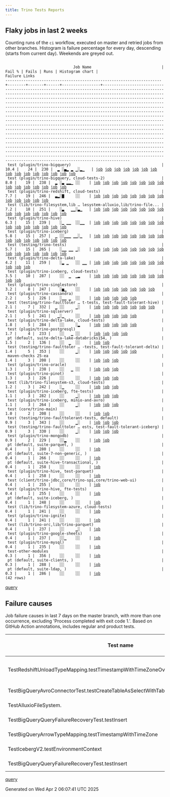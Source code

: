 ```yaml
---
title: Trino Tests Reports
---
```


## Flaky jobs in last 2 weeks

Counting runs of the `ci` workflow, executed on master and retried jobs from other branches.
Histogram is failure percentage for every day, descending (starts from current day).
Weekends are greyed out.
<pre><code>
                              Job Name                               | Fail % | Fails | Runs | Histogram chart |                                                                                                                                                                                                                                                                                                                                                                                                                                                                                                                                                                                                                  Failure Links                                                                                                                                                                                                                                                                                                                                                                                                                                                                                                                                                                                                                   
---------------------------------------------------------------------+--------+-------+------+-----------------+--------------------------------------------------------------------------------------------------------------------------------------------------------------------------------------------------------------------------------------------------------------------------------------------------------------------------------------------------------------------------------------------------------------------------------------------------------------------------------------------------------------------------------------------------------------------------------------------------------------------------------------------------------------------------------------------------------------------------------------------------------------------------------------------------------------------------------------------------------------------------------------------------------------------------------------------------------------------------------------------------------------------------------------------------------------------------------------------------------------------------------------------------------------------------------------------------------------------------------------------------
 test (plugin/trino-bigquery)                                        |   10.4 |    24 |  230 |  ▂ ░▄▂ ▂ ▁░▂▁   | <a href="https://github.com/trinodb/trino/actions/runs/14192480558/job/39760166600">job</a> <a href="https://github.com/trinodb/trino/actions/runs/14195132823/job/39768486837">job</a> <a href="https://github.com/trinodb/trino/actions/runs/14182848613/job/39732656907">job</a> <a href="https://github.com/trinodb/trino/actions/runs/14147623444/job/39636880374">job</a> <a href="https://github.com/trinodb/trino/actions/runs/14148542634/job/39638862162">job</a> <a href="https://github.com/trinodb/trino/actions/runs/14148542634/job/39638862162">job</a> <a href="https://github.com/trinodb/trino/actions/runs/14148542634/job/39643085055">job</a> <a href="https://github.com/trinodb/trino/actions/runs/14148542634/job/39643085055">job</a> <a href="https://github.com/trinodb/trino/actions/runs/14133552491/job/39599781300">job</a> <a href="https://github.com/trinodb/trino/actions/runs/14136301254/job/39608804417">job</a> <a href="https://github.com/trinodb/trino/actions/runs/14109547007/job/39524444643">job</a> <a href="https://github.com/trinodb/trino/actions/runs/14078439898/job/39425835630">job</a> <a href="https://github.com/trinodb/trino/actions/runs/14078439898/job/39425835630">job</a> <a href="https://github.com/trinodb/trino/actions/runs/14082287364/job/39437850311">job</a> <a href="https://github.com/trinodb/trino/actions/runs/14082939690/job/39439970326">job</a>  
 test (plugin/trino-bigquery, cloud-tests-2)                         |    8.0 |    19 |  238 |  ▂ ░▃ ▂▂▁ ░░    | <a href="https://github.com/trinodb/trino/actions/runs/14192480558/job/39760167664">job</a> <a href="https://github.com/trinodb/trino/actions/runs/14195132823/job/39768487803">job</a> <a href="https://github.com/trinodb/trino/actions/runs/14146610855/job/39634681646">job</a> <a href="https://github.com/trinodb/trino/actions/runs/14148542634/job/39638862756">job</a> <a href="https://github.com/trinodb/trino/actions/runs/14148542634/job/39638862756">job</a> <a href="https://github.com/trinodb/trino/actions/runs/14094457731/job/39487874858">job</a> <a href="https://github.com/trinodb/trino/actions/runs/14094457731/job/39487874858">job</a> <a href="https://github.com/trinodb/trino/actions/runs/14103234994/job/39503941567">job</a> <a href="https://github.com/trinodb/trino/actions/runs/14107008652/job/39515835552">job</a> <a href="https://github.com/trinodb/trino/actions/runs/14109547007/job/39524446242">job</a> <a href="https://github.com/trinodb/trino/actions/runs/14082287364/job/39437850811">job</a> <a href="https://github.com/trinodb/trino/actions/runs/14082939690/job/39439972871">job</a> <a href="https://github.com/trinodb/trino/actions/runs/14094457731/job/39478850451">job</a> <a href="https://github.com/trinodb/trino/actions/runs/14094457731/job/39478850451">job</a> <a href="https://github.com/trinodb/trino/actions/runs/14055176895/job/39353017040">job</a>  
 test (plugin/trino-redshift, cloud-tests)                           |    7.7 |    19 |  246 |  ▃▂░▇     ░░    | <a href="https://github.com/trinodb/trino/actions/runs/14192480558/job/39760185988">job</a> <a href="https://github.com/trinodb/trino/actions/runs/14195132823/job/39768507078">job</a> <a href="https://github.com/trinodb/trino/actions/runs/14195132823/job/39776984094">job</a> <a href="https://github.com/trinodb/trino/actions/runs/14162795268/job/39670911459">job</a> <a href="https://github.com/trinodb/trino/actions/runs/14163801309/job/39673543868">job</a> <a href="https://github.com/trinodb/trino/actions/runs/14170468611/job/39692988140">job</a> <a href="https://github.com/trinodb/trino/actions/runs/14175508183/job/39709417188">job</a> <a href="https://github.com/trinodb/trino/actions/runs/14182096320/job/39730391879">job</a> <a href="https://github.com/trinodb/trino/actions/runs/14142145622/job/39625028781">job</a> <a href="https://github.com/trinodb/trino/actions/runs/14143717123/job/39628469837">job</a> <a href="https://github.com/trinodb/trino/actions/runs/14143717123/job/39628469837">job</a> <a href="https://github.com/trinodb/trino/actions/runs/14143717123/job/39634604761">job</a> <a href="https://github.com/trinodb/trino/actions/runs/14143717123/job/39634604761">job</a>                                                                                                                                                                  
 test (lib/trino-filesystem,lib … lesystem-alluxio,lib/trino-file... |    7.2 |    18 |  251 |    ░▃   ▁▁░▃▁   | <a href="https://github.com/trinodb/trino/actions/runs/14143717123/job/39628463365">job</a> <a href="https://github.com/trinodb/trino/actions/runs/14143717123/job/39628463365">job</a> <a href="https://github.com/trinodb/trino/actions/runs/14148542634/job/39638860490">job</a> <a href="https://github.com/trinodb/trino/actions/runs/14148542634/job/39638860490">job</a> <a href="https://github.com/trinodb/trino/actions/runs/14108556474/job/39521057028">job</a> <a href="https://github.com/trinodb/trino/actions/runs/14059911418/job/39367965817">job</a> <a href="https://github.com/trinodb/trino/actions/runs/14066211134/job/39389388405">job</a> <a href="https://github.com/trinodb/trino/actions/runs/14066211134/job/39389388405">job</a> <a href="https://github.com/trinodb/trino/actions/runs/14066211134/job/39389388405">job</a> <a href="https://github.com/trinodb/trino/actions/runs/14067926571/job/39395031902">job</a> <a href="https://github.com/trinodb/trino/actions/runs/14025854870/job/39264313182">job</a> <a href="https://github.com/trinodb/trino/actions/runs/14036806313/job/39296781809">job</a> <a href="https://github.com/trinodb/trino/actions/runs/14040695562/job/39309944961">job</a> <a href="https://github.com/trinodb/trino/actions/runs/14010156369/job/39228948694">job</a> <a href="https://github.com/trinodb/trino/actions/runs/14010177705/job/39229002373">job</a>  
 test (plugin/trino-hive)                                            |    6.3 |    15 |  239 |    ░▁ ▁▁  ░░▁▁  | <a href="https://github.com/trinodb/trino/actions/runs/14146610855/job/39634684404">job</a> <a href="https://github.com/trinodb/trino/actions/runs/14094457731/job/39487879097">job</a> <a href="https://github.com/trinodb/trino/actions/runs/14094457731/job/39487879097">job</a> <a href="https://github.com/trinodb/trino/actions/runs/14112184676/job/39533607609">job</a> <a href="https://github.com/trinodb/trino/actions/runs/14094457731/job/39478853535">job</a> <a href="https://github.com/trinodb/trino/actions/runs/14094457731/job/39478853535">job</a> <a href="https://github.com/trinodb/trino/actions/runs/14068855994/job/39398049901">job</a> <a href="https://github.com/trinodb/trino/actions/runs/14025071291/job/39262343854">job</a> <a href="https://github.com/trinodb/trino/actions/runs/14035785853/job/39293467564">job</a> <a href="https://github.com/trinodb/trino/actions/runs/13988629530/job/39167400580">job</a> <a href="https://github.com/trinodb/trino/actions/runs/13998982650/job/39200961396">job</a> <a href="https://github.com/trinodb/trino/actions/runs/13960170676/job/39080079503">job</a> <a href="https://github.com/trinodb/trino/actions/runs/13960170676/job/39080079503">job</a> <a href="https://github.com/trinodb/trino/actions/runs/13980273607/job/39143874450">job</a> <a href="https://github.com/trinodb/trino/actions/runs/13957141057/job/39070974505">job</a>  
 test (plugin/trino-iceberg)                                         |    5.8 |    15 |  257 |  ▁ ░░▁▁▁ ▁▁░▁   | <a href="https://github.com/trinodb/trino/actions/runs/14192480558/job/39760178369">job</a> <a href="https://github.com/trinodb/trino/actions/runs/14183643844/job/39734882041">job</a> <a href="https://github.com/trinodb/trino/actions/runs/14136301254/job/39608814490">job</a> <a href="https://github.com/trinodb/trino/actions/runs/14108556474/job/39521081865">job</a> <a href="https://github.com/trinodb/trino/actions/runs/14115089616/job/39543283744">job</a> <a href="https://github.com/trinodb/trino/actions/runs/14115089616/job/39543283744">job</a> <a href="https://github.com/trinodb/trino/actions/runs/14082939690/job/39439980930">job</a> <a href="https://github.com/trinodb/trino/actions/runs/14026959253/job/39267278921">job</a> <a href="https://github.com/trinodb/trino/actions/runs/14031837705/job/39281084543">job</a> <a href="https://github.com/trinodb/trino/actions/runs/14033315832/job/39285689018">job</a> <a href="https://github.com/trinodb/trino/actions/runs/14038739193/job/39303362193">job</a> <a href="https://github.com/trinodb/trino/actions/runs/14023943525/job/39259550563">job</a> <a href="https://github.com/trinodb/trino/actions/runs/13981001131/job/39148266220">job</a> <a href="https://github.com/trinodb/trino/actions/runs/13989433232/job/39169943520">job</a> <a href="https://github.com/trinodb/trino/actions/runs/13981001131/job/39146084572">job</a>  
 test (testing/trino-tests)                                          |    5.7 |    15 |  265 |    ░▁▁ ▁▁ ▁░    | <a href="https://github.com/trinodb/trino/actions/runs/14142145622/job/39625030698">job</a> <a href="https://github.com/trinodb/trino/actions/runs/14137767990/job/39613499189">job</a> <a href="https://github.com/trinodb/trino/actions/runs/14110751481/job/39528632831">job</a> <a href="https://github.com/trinodb/trino/actions/runs/14066211134/job/39444355734">job</a> <a href="https://github.com/trinodb/trino/actions/runs/14066211134/job/39444355734">job</a> <a href="https://github.com/trinodb/trino/actions/runs/14066211134/job/39444355734">job</a> <a href="https://github.com/trinodb/trino/actions/runs/14082939690/job/39439996012">job</a> <a href="https://github.com/trinodb/trino/actions/runs/14065589679/job/39387234065">job</a> <a href="https://github.com/trinodb/trino/actions/runs/14066211134/job/39389420231">job</a> <a href="https://github.com/trinodb/trino/actions/runs/14066211134/job/39389420231">job</a> <a href="https://github.com/trinodb/trino/actions/runs/14066211134/job/39389420231">job</a> <a href="https://github.com/trinodb/trino/actions/runs/14033315832/job/39285701648">job</a> <a href="https://github.com/trinodb/trino/actions/runs/14023943525/job/39259551472">job</a> <a href="https://github.com/trinodb/trino/actions/runs/13981001131/job/39148270212">job</a> <a href="https://github.com/trinodb/trino/actions/runs/13981001131/job/39146086669">job</a>  
 test (plugin/trino-delta-lake)                                      |    4.2 |    11 |  259 |    ░▂ ▁   ░░ ▁▁ | <a href="https://github.com/trinodb/trino/actions/runs/14143717123/job/39628466453">job</a> <a href="https://github.com/trinodb/trino/actions/runs/14143717123/job/39628466453">job</a> <a href="https://github.com/trinodb/trino/actions/runs/14103234994/job/39503942879">job</a> <a href="https://github.com/trinodb/trino/actions/runs/14112184676/job/39533603262">job</a> <a href="https://github.com/trinodb/trino/actions/runs/14112184676/job/39540058150">job</a> <a href="https://github.com/trinodb/trino/actions/runs/14031837705/job/39281079267">job</a> <a href="https://github.com/trinodb/trino/actions/runs/13960201796/job/39080053677">job</a> <a href="https://github.com/trinodb/trino/actions/runs/13960201796/job/39080053677">job</a> <a href="https://github.com/trinodb/trino/actions/runs/13939428792/job/39013492214">job</a> <a href="https://github.com/trinodb/trino/actions/runs/13950376052/job/39048195719">job</a> <a href="https://github.com/trinodb/trino/actions/runs/13950376052/job/39052908338">job</a>                                                                                                                                                                                                                                                                                                                                  
 test (plugin/trino-iceberg, cloud-tests)                            |    3.5 |    10 |  287 |    ░░  ▁  ▁▂    | <a href="https://github.com/trinodb/trino/actions/runs/14182848613/job/39732664374">job</a> <a href="https://github.com/trinodb/trino/actions/runs/14112184676/job/39533610455">job</a> <a href="https://github.com/trinodb/trino/actions/runs/14094457731/job/39478855026">job</a> <a href="https://github.com/trinodb/trino/actions/runs/14094457731/job/39478855026">job</a> <a href="https://github.com/trinodb/trino/actions/runs/14025854870/job/39264320902">job</a> <a href="https://github.com/trinodb/trino/actions/runs/14023943525/job/39259550712">job</a> <a href="https://github.com/trinodb/trino/actions/runs/14010156369/job/39228952606">job</a> <a href="https://github.com/trinodb/trino/actions/runs/13981001131/job/39148266523">job</a> <a href="https://github.com/trinodb/trino/actions/runs/13981001131/job/39146084967">job</a> <a href="https://github.com/trinodb/trino/actions/runs/13951718840/job/39052813846">job</a>                                                                                                                                                                                                                                                                                                                                                                                                                  
 test (plugin/trino-singlestore)                                     |    3.2 |     8 |  247 |    ░▅▁    ░░    | <a href="https://github.com/trinodb/trino/actions/runs/14142145622/job/39625029223">job</a> <a href="https://github.com/trinodb/trino/actions/runs/14143717123/job/39628470231">job</a> <a href="https://github.com/trinodb/trino/actions/runs/14143717123/job/39628470231">job</a> <a href="https://github.com/trinodb/trino/actions/runs/14143717123/job/39634605207">job</a> <a href="https://github.com/trinodb/trino/actions/runs/14143717123/job/39634605207">job</a> <a href="https://github.com/trinodb/trino/actions/runs/14137767990/job/39613496260">job</a> <a href="https://github.com/trinodb/trino/actions/runs/14024760421/job/39261603603">job</a>                                                                                                                                                                                                                                                                                                                                                                                                                                                                                                                                                                                                                                                                  
 test (plugin/trino-cassandra)                                       |    2.2 |     5 |  226 |    ░▁▁ ▁  ░░    | <a href="https://github.com/trinodb/trino/actions/runs/14142145622/job/39625024738">job</a> <a href="https://github.com/trinodb/trino/actions/runs/14135058506/job/39604758327">job</a> <a href="https://github.com/trinodb/trino/actions/runs/14086936719/job/39453508096">job</a> <a href="https://github.com/trinodb/trino/actions/runs/14086936719/job/39453508096">job</a> <a href="https://github.com/trinodb/trino/actions/runs/13982998674/job/39151721795">job</a>                                                                                                                                                                                                                                                                                                                                                                                                                                                                                                                                                                                                                                                                                                                                                                                                                                  
 test (testing/trino-faulttoler … t-tests, test-fault-tolerant-hive) |    2.1 |     7 |  332 |  ▁ ░░     ▁░    | <a href="https://github.com/trinodb/trino/actions/runs/14198650369/job/39779987919">job</a> <a href="https://github.com/trinodb/trino/actions/runs/14198650369/job/39779987919">job</a> <a href="https://github.com/trinodb/trino/actions/runs/14033516416/job/39286459479">job</a> <a href="https://github.com/trinodb/trino/actions/runs/14023943525/job/39259551262">job</a> <a href="https://github.com/trinodb/trino/actions/runs/13981001131/job/39148269506">job</a> <a href="https://github.com/trinodb/trino/actions/runs/13981001131/job/39146086169">job</a> <a href="https://github.com/trinodb/trino/actions/runs/13949217646/job/39044036698">job</a>                                                                                                                                                                                                                                                                                                                                                                                                                                                                                                                                                                                                                                                                  
 test (plugin/trino-sqlserver)                                       |    2.1 |     5 |  241 |   ▁░▁     ░░    | <a href="https://github.com/trinodb/trino/actions/runs/14162703703/job/39670745054">job</a> <a href="https://github.com/trinodb/trino/actions/runs/14162703703/job/39670745054">job</a> <a href="https://github.com/trinodb/trino/actions/runs/14146610855/job/39634687099">job</a> <a href="https://github.com/trinodb/trino/actions/runs/13985858927/job/39159395937">job</a> <a href="https://github.com/trinodb/trino/actions/runs/13976144184/job/39130405259">job</a>                                                                                                                                                                                                                                                                                                                                                                                                                                                                                                                                                                                                                                                                                                                                                                                                                                  
 test (plugin/trino-delta-lake, cloud-tests)                         |    1.8 |     5 |  284 |    ░░     ░▂    | <a href="https://github.com/trinodb/trino/actions/runs/14163801309/job/39673538374">job</a> <a href="https://github.com/trinodb/trino/actions/runs/14110751481/job/39528607330">job</a> <a href="https://github.com/trinodb/trino/actions/runs/14004347929/job/39216115028">job</a> <a href="https://github.com/trinodb/trino/actions/runs/13985153919/job/39157517443">job</a> <a href="https://github.com/trinodb/trino/actions/runs/13957141057/job/39070972215">job</a>                                                                                                                                                                                                                                                                                                                                                                                                                                                                                                                                                                                                                                                                                                                                                                                                                                  
 test (plugin/trino-postgresql)                                      |    1.7 |     4 |  233 |    ░░   ▁ ░░    | <a href="https://github.com/trinodb/trino/actions/runs/14057735510/job/39361101339">job</a> <a href="https://github.com/trinodb/trino/actions/runs/14057735510/job/39361101339">job</a> <a href="https://github.com/trinodb/trino/actions/runs/14057735510/job/39361101339">job</a> <a href="https://github.com/trinodb/trino/actions/runs/14068855994/job/39398056033">job</a>                                                                                                                                                                                                                                                                                                                                                                                                                                                                                                                                                                                                                                                                                                                                                                                                                                                                                                                  
 pt (default, suite-delta-lake-databricks154, )                      |    1.5 |     2 |  136 |    ░░  ▁  ░░    | <a href="https://github.com/trinodb/trino/actions/runs/14082284004/job/39438320986">job</a> <a href="https://github.com/trinodb/trino/actions/runs/14040695562/job/39310536470">job</a>                                                                                                                                                                                                                                                                                                                                                                                                                                                                                                                                                                                                                                                                                                                                                                                                                                                                                                                                                                                                                                                                                  
 test (testing/trino-faulttoler … -tests, test-fault-tolerant-delta) |    1.4 |     5 |  353 |    ░░     ▁░    | <a href="https://github.com/trinodb/trino/actions/runs/14099201660/job/39492245225">job</a> <a href="https://github.com/trinodb/trino/actions/runs/14099201660/job/39492245225">job</a> <a href="https://github.com/trinodb/trino/actions/runs/14023943525/job/39259551113">job</a> <a href="https://github.com/trinodb/trino/actions/runs/13981001131/job/39148268814">job</a> <a href="https://github.com/trinodb/trino/actions/runs/13981001131/job/39146085952">job</a>                                                                                                                                                                                                                                                                                                                                                                                                                                                                                                                                                                                                                                                                                                                                                                                                                                  
 maven-checks 25-ea                                                  |    1.4 |     3 |  208 |    ░░     ░░    | <a href="https://github.com/trinodb/trino/actions/runs/14108556474/job/39520969786">job</a> <a href="https://github.com/trinodb/trino/actions/runs/14059911418/job/39367896715">job</a> <a href="https://github.com/trinodb/trino/actions/runs/14038739193/job/39303270643">job</a>                                                                                                                                                                                                                                                                                                                                                                                                                                                                                                                                                                                                                                                                                                                                                                                                                                                                                                                                                                                                  
 test (plugin/trino-oracle)                                          |    1.3 |     3 |  238 |    ░░   ▁ ░░    | <a href="https://github.com/trinodb/trino/actions/runs/14057735510/job/39361100432">job</a> <a href="https://github.com/trinodb/trino/actions/runs/14057735510/job/39361100432">job</a> <a href="https://github.com/trinodb/trino/actions/runs/14057735510/job/39361100432">job</a>                                                                                                                                                                                                                                                                                                                                                                                                                                                                                                                                                                                                                                                                                                                                                                                                                                                                                                                                                                                                  
 test (plugin/trino-pinot)                                           |    1.3 |     3 |  226 |    ░░     ░░    | <a href="https://github.com/trinodb/trino/actions/runs/14035785853/job/39293476663">job</a> <a href="https://github.com/trinodb/trino/actions/runs/13998982650/job/39200968347">job</a> <a href="https://github.com/trinodb/trino/actions/runs/13981222566/job/39146745764">job</a>                                                                                                                                                                                                                                                                                                                                                                                                                                                                                                                                                                                                                                                                                                                                                                                                                                                                                                                                                                                                  
 test (lib/trino-filesystem-s3, cloud-tests)                         |    1.2 |     3 |  242 |    ░▁     ░░    | <a href="https://github.com/trinodb/trino/actions/runs/14182848613/job/39732656460">job</a> <a href="https://github.com/trinodb/trino/actions/runs/14146610855/job/39634680918">job</a> <a href="https://github.com/trinodb/trino/actions/runs/14108249427/job/39519998659">job</a>                                                                                                                                                                                                                                                                                                                                                                                                                                                                                                                                                                                                                                                                                                                                                                                                                                                                                                                                                                                                  
 test (plugin/trino-iceberg, fte-tests)                              |    1.1 |     3 |  282 |    ░░     ▁░    | <a href="https://github.com/trinodb/trino/actions/runs/14023943525/job/39259550820">job</a> <a href="https://github.com/trinodb/trino/actions/runs/13981001131/job/39148266996">job</a> <a href="https://github.com/trinodb/trino/actions/runs/13981001131/job/39146085239">job</a>                                                                                                                                                                                                                                                                                                                                                                                                                                                                                                                                                                                                                                                                                                                                                                                                                                                                                                                                                                                                  
 test (plugin/trino-iceberg, minio-and-avro)                         |    1.1 |     3 |  264 |    ░░     ▁░    | <a href="https://github.com/trinodb/trino/actions/runs/14023943525/job/39259550931">job</a> <a href="https://github.com/trinodb/trino/actions/runs/13981001131/job/39148267890">job</a> <a href="https://github.com/trinodb/trino/actions/runs/13981001131/job/39146085462">job</a>                                                                                                                                                                                                                                                                                                                                                                                                                                                                                                                                                                                                                                                                                                                                                                                                                                                                                                                                                                                                  
 test (core/trino-main)                                              |    1.0 |     2 |  208 |    ░░     ░░    | <a href="https://github.com/trinodb/trino/actions/runs/14036645380/job/39296228971">job</a> <a href="https://github.com/trinodb/trino/actions/runs/14045148600/job/39324240649">job</a>                                                                                                                                                                                                                                                                                                                                                                                                                                                                                                                                                                                                                                                                                                                                                                                                                                                                                                                                                                                                                                                                                  
 test (testing/trino-faulttolerant-tests, default)                   |    0.9 |     3 |  343 |    ░░     ▁░    | <a href="https://github.com/trinodb/trino/actions/runs/14023943525/job/39259551030">job</a> <a href="https://github.com/trinodb/trino/actions/runs/13981001131/job/39148268356">job</a> <a href="https://github.com/trinodb/trino/actions/runs/13981001131/job/39146085702">job</a>                                                                                                                                                                                                                                                                                                                                                                                                                                                                                                                                                                                                                                                                                                                                                                                                                                                                                                                                                                                                  
 test (testing/trino-faulttoler … ests, test-fault-tolerant-iceberg) |    0.9 |     3 |  330 |    ░░     ▁░    | <a href="https://github.com/trinodb/trino/actions/runs/14023943525/job/39259551360">job</a> <a href="https://github.com/trinodb/trino/actions/runs/13981001131/job/39148269760">job</a> <a href="https://github.com/trinodb/trino/actions/runs/13981001131/job/39146086429">job</a>                                                                                                                                                                                                                                                                                                                                                                                                                                                                                                                                                                                                                                                                                                                                                                                                                                                                                                                                                                                                  
 test (plugin/trino-mongodb)                                         |    0.9 |     2 |  229 |    ░░▂    ░░    | <a href="https://github.com/trinodb/trino/actions/runs/14126103223/job/39575511291">job</a> <a href="https://github.com/trinodb/trino/actions/runs/14126103223/job/39575511291">job</a>                                                                                                                                                                                                                                                                                                                                                                                                                                                                                                                                                                                                                                                                                                                                                                                                                                                                                                                                                                                                                                                                                  
 pt (default, suite-parquet, )                                       |    0.4 |     1 |  280 |    ░░     ░░    | <a href="https://github.com/trinodb/trino/actions/runs/14111225460/job/39530902195">job</a>                                                                                                                                                                                                                                                                                                                                                                                                                                                                                                                                                                                                                                                                                                                                                                                                                                                                                                                                                                                                                                                                                                                                                                  
 pt (default, suite-7-non-generic, )                                 |    0.4 |     1 |  266 |    ░░     ░░    | <a href="https://github.com/trinodb/trino/actions/runs/14118205794/job/39553555221">job</a>                                                                                                                                                                                                                                                                                                                                                                                                                                                                                                                                                                                                                                                                                                                                                                                                                                                                                                                                                                                                                                                                                                                                                                  
 pt (default, suite-hive-transactional, )                            |    0.4 |     1 |  258 |    ░░     ░░    | <a href="https://github.com/trinodb/trino/actions/runs/13988629530/job/39167933522">job</a>                                                                                                                                                                                                                                                                                                                                                                                                                                                                                                                                                                                                                                                                                                                                                                                                                                                                                                                                                                                                                                                                                                                                                                  
 test (plugin/trino-hive, test-parquet)                              |    0.4 |     1 |  258 |    ░░     ░░    | <a href="https://github.com/trinodb/trino/actions/runs/14053248514/job/39347371075">job</a>                                                                                                                                                                                                                                                                                                                                                                                                                                                                                                                                                                                                                                                                                                                                                                                                                                                                                                                                                                                                                                                                                                                                                                  
 test (client/trino-jdbc,core/trino-spi,core/trino-web-ui)           |    0.4 |     1 |  255 |    ░░     ░░    | <a href="https://github.com/trinodb/trino/actions/runs/13998982650/job/39200947774">job</a>                                                                                                                                                                                                                                                                                                                                                                                                                                                                                                                                                                                                                                                                                                                                                                                                                                                                                                                                                                                                                                                                                                                                                                  
 test (plugin/trino-hive, fte-tests)                                 |    0.4 |     1 |  255 |    ░░     ░░    | <a href="https://github.com/trinodb/trino/actions/runs/14071929457/job/39407827038">job</a>                                                                                                                                                                                                                                                                                                                                                                                                                                                                                                                                                                                                                                                                                                                                                                                                                                                                                                                                                                                                                                                                                                                                                                  
 pt (default, suite-iceberg, )                                       |    0.4 |     1 |  248 |    ░░     ░░    | <a href="https://github.com/trinodb/trino/actions/runs/13976144184/job/39130960472">job</a>                                                                                                                                                                                                                                                                                                                                                                                                                                                                                                                                                                                                                                                                                                                                                                                                                                                                                                                                                                                                                                                                                                                                                                  
 test (lib/trino-filesystem-azure, cloud-tests)                      |    0.4 |     1 |  241 |    ░░     ░░    | <a href="https://github.com/trinodb/trino/actions/runs/14038312072/job/39301887898">job</a>                                                                                                                                                                                                                                                                                                                                                                                                                                                                                                                                                                                                                                                                                                                                                                                                                                                                                                                                                                                                                                                                                                                                                                  
 test (plugin/trino-ignite)                                          |    0.4 |     1 |  241 |    ░░     ░░    | <a href="https://github.com/trinodb/trino/actions/runs/14035785853/job/39293472143">job</a>                                                                                                                                                                                                                                                                                                                                                                                                                                                                                                                                                                                                                                                                                                                                                                                                                                                                                                                                                                                                                                                                                                                                                                  
 test (lib/trino-orc,lib/trino-parquet)                              |    0.4 |     1 |  237 |    ░░     ▁░    | <a href="https://github.com/trinodb/trino/actions/runs/14014201425/job/39237779120">job</a>                                                                                                                                                                                                                                                                                                                                                                                                                                                                                                                                                                                                                                                                                                                                                                                                                                                                                                                                                                                                                                                                                                                                                                  
 test (plugin/trino-google-sheets)                                   |    0.4 |     1 |  237 |    ░░▁    ░░    | <a href="https://github.com/trinodb/trino/actions/runs/14133552491/job/39599786757">job</a>                                                                                                                                                                                                                                                                                                                                                                                                                                                                                                                                                                                                                                                                                                                                                                                                                                                                                                                                                                                                                                                                                                                                                                  
 test (plugin/trino-mysql)                                           |    0.4 |     1 |  235 |    ░░     ░░    | <a href="https://github.com/trinodb/trino/actions/runs/14035045381/job/39291166195">job</a>                                                                                                                                                                                                                                                                                                                                                                                                                                                                                                                                                                                                                                                                                                                                                                                                                                                                                                                                                                                                                                                                                                                                                                  
 test-other-modules                                                  |    0.3 |     1 |  356 |    ░░     ░░    | <a href="https://github.com/trinodb/trino/actions/runs/14038739193/job/39303273237">job</a>                                                                                                                                                                                                                                                                                                                                                                                                                                                                                                                                                                                                                                                                                                                                                                                                                                                                                                                                                                                                                                                                                                                                                                  
 pt (default, suite-clients, )                                       |    0.3 |     1 |  288 |    ░░     ░░    | <a href="https://github.com/trinodb/trino/actions/runs/14057526362/job/39360957622">job</a>                                                                                                                                                                                                                                                                                                                                                                                                                                                                                                                                                                                                                                                                                                                                                                                                                                                                                                                                                                                                                                                                                                                                                                  
 pt (default, suite-ldap, )                                          |    0.3 |     1 |  286 |    ░░     ░░    | <a href="https://github.com/trinodb/trino/actions/runs/14111225460/job/39530903360">job</a>                                                                                                                                                                                                                                                                                                                                                                                                                                                                                                                                                                                                                                                                                                                                                                                                                                                                                                                                                                                                                                                                                                                                                                  
(42 rows)
</code></pre>
[query](https://github.com/trinodb/reports/blob/775eaf56b3130752a7f477f57d1528d4d144c40c/sql/tests/jobs.sql)

## Failure causes

Job failure causes in last 7 days on the master branch, with more than one occurrence,
excluding 'Process completed with exit code 1.'.
Based on GitHub Action annotations, includes regular and product tests.

| Test name                                                                             | Message                                                                                                                                                     | Test failures | Run failures | % of runs | First seen at           | Last seen at            | Failure Links                                                                                                                                                                                                                                                                                                                                                                                                    |
| ------------------------------------------------------------------------------------- | ----------------------------------------------------------------------------------------------------------------------------------------------------------- | -------------:| ------------:| ---------:| ----------------------- | ----------------------- | ---------------------------------------------------------------------------------------------------------------------------------------------------------------------------------------------------------------------------------------------------------------------------------------------------------------------------------------------------------------------------------------------------------------- |
| TestRedshiftUnloadTypeMapping.testTimestampWithTimeZoneOverflow                       | Expected TrinoException or wrapper, but got: io.trino.testing.QueryFailedException io.trino.testing.QueryFailedException: Millis overflow: 9224318015999000 |            13 |           12 |       2.5 | 2025-03-29 04:46:29.000 | 2025-04-01 14:26:12.000 | <a href="https://github.com/trinodb/trino/actions/runs/14142145622/job/39625028781">job</a> <a href="https://github.com/trinodb/trino/actions/runs/14143717123/job/39628469837">job</a> <a href="https://github.com/trinodb/trino/actions/runs/14146610855/job/39634686621">job</a> <a href="https://github.com/trinodb/trino/actions/runs/14148542634/job/39638867396">job</a> <a href="https://github.com/trinodb/trino/actions/runs/14162795268/job/39670911459">job</a>  |
| TestBigQueryAvroConnectorTest.testCreateTableAsSelectWithTableCommentSpecialCharacter | Failed to insert rows                                                                                                                                       |             2 |            2 |       0.4 | 2025-03-29 19:16:23.000 | 2025-04-01 12:25:09.000 | <a href="https://github.com/trinodb/trino/actions/runs/14148542634/job/39638862162">job</a> <a href="https://github.com/trinodb/trino/actions/runs/14195132823/job/39768486837">job</a>                                                                                                                                                                                                                                                  |
| TestAlluxioFileSystem.                                                                | org.testcontainers.containers.ContainerLaunchException: Container startup failed for image alluxio/alluxio:2.9.5                                            |             2 |            2 |       0.4 | 2025-03-29 08:15:11.000 | 2025-03-29 19:14:36.000 | <a href="https://github.com/trinodb/trino/actions/runs/14143717123/job/39628463365">job</a> <a href="https://github.com/trinodb/trino/actions/runs/14148542634/job/39638860490">job</a>                                                                                                                                                                                                                                                  |
| TestBigQueryQueryFailureRecoveryTest.testInsert                                       | Failed to insert rows                                                                                                                                       |             2 |            2 |       0.4 | 2025-03-29 19:13:49.000 | 2025-04-01 12:23:27.000 | <a href="https://github.com/trinodb/trino/actions/runs/14148542634/job/39638862756">job</a> <a href="https://github.com/trinodb/trino/actions/runs/14195132823/job/39768487803">job</a>                                                                                                                                                                                                                                                  |
| TestBigQueryArrowTypeMapping.testTimestampWithTimeZone                                | Error executing sql:\&lt;br/\&gt;                                                                                                                                 |             2 |            2 |       0.4 | 2025-03-26 11:51:57.000 | 2025-03-27 09:49:25.000 | <a href="https://github.com/trinodb/trino/actions/runs/14082287364/job/39437850811">job</a> <a href="https://github.com/trinodb/trino/actions/runs/14103234994/job/39503941567">job</a>                                                                                                                                                                                                                                                  |
| TestIcebergV2.testEnvironmentContext                                                  | Expecting map:\&lt;br/\&gt;                                                                                                                                       |             2 |            2 |       0.4 | 2025-03-26 12:34:03.000 | 2025-03-27 19:49:16.000 | <a href="https://github.com/trinodb/trino/actions/runs/14082939690/job/39439980930">job</a> <a href="https://github.com/trinodb/trino/actions/runs/14115089616/job/39543283744">job</a>                                                                                                                                                                                                                                                  |
| TestBigQueryQueryFailureRecoveryTest.testInsert                                       | Service is unavailable. Please retry.                                                                                                                       |             2 |            2 |       0.4 | 2025-03-26 12:27:23.000 | 2025-03-27 16:16:32.000 | <a href="https://github.com/trinodb/trino/actions/runs/14082939690/job/39439972871">job</a> <a href="https://github.com/trinodb/trino/actions/runs/14111225460/job/39530263699">job</a>                                                                                                                                                                                                                                                  |

[query](https://github.com/trinodb/reports/blob/775eaf56b3130752a7f477f57d1528d4d144c40c/sql/tests/annotations.sql)

Generated on Wed Apr  2 06:07:41 UTC 2025
